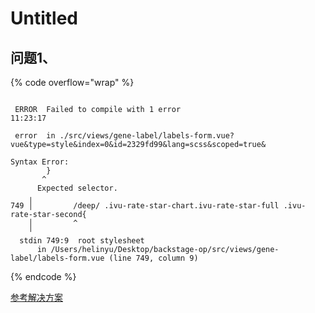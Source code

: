 # Untitled

## 问题1、

{% code overflow="wrap" %}
```

 ERROR  Failed to compile with 1 error                                  11:23:17

 error  in ./src/views/gene-label/labels-form.vue?vue&type=style&index=0&id=2329fd99&lang=scss&scoped=true&

Syntax Error:
        }
       ^
      Expected selector.
    ╷
749 │         /deep/ .ivu-rate-star-chart.ivu-rate-star-full .ivu-rate-star-second{
    │         ^
    ╵
  stdin 749:9  root stylesheet
      in /Users/helinyu/Desktop/backstage-op/src/views/gene-label/labels-form.vue (line 749, column 9)
```
{% endcode %}

[参考解决方案](https://blog.csdn.net/Yoga99/article/details/123087933)
